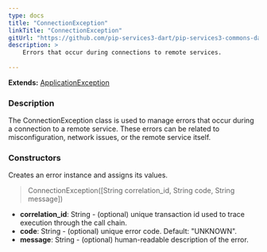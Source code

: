 ```yaml
---
type: docs
title: "ConnectionException"
linkTitle: "ConnectionException"
gitUrl: "https://github.com/pip-services3-dart/pip-services3-commons-dart"
description: >
    Errors that occur during connections to remote services.
    
---
```


**Extends:** [ApplicationException](../application_exception)

### Description

The ConnectionException class is used to manage errors that occur during a connection to a remote service. These errors can be related to misconfiguration, network issues, or the remote service itself.

### Constructors
Creates an error instance and assigns its values.

> ConnectionException([String correlation_id, String code, String message])

- **correlation_id**: String - (optional) unique transaction id used to trace execution through the call chain.
- **code**: String - (optional) unique error code. Default: "UNKNOWN".
- **message**: String - (optional) human-readable description of the error.


